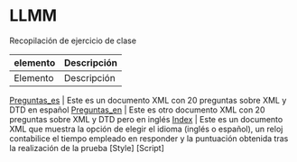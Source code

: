 # LLMM
Recopilación de ejercicio de clase


    
elemento | Descripción
-------- | -----------
Elemento | Descripción

[Preguntas_es](/ProyectoXML2/Practica3trimestre/preguntas_es.xml) | Este es un documento XML con 20 preguntas sobre XML y DTD en español
[Preguntas_en](/ProyectoXML2/Practica3trimestre/preguntas_en.xml) | Este es otro documento XML con 20 preguntas sobre XML y DTD pero en inglés
[Index](/ProyectoXML2/Practica3trimestre/index.xml) | Este es un documento XML que muestra la opción de elegir el idioma (inglés o español), un
reloj contabilice el tiempo empleado en responder y la puntuación obtenida tras la realización de la prueba
[Style]
[Script]
